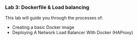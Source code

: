 ### Lab 3: Dockerfile & Load balancing
This lab will guide you through the processes of:
- Creating a basic Docker image
- Deploying A Network Load Balancer With Docker (HAProxy)
